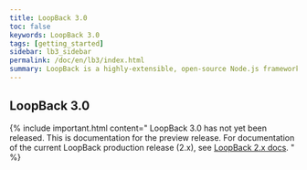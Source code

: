 ```yaml
---
title: LoopBack 3.0
toc: false
keywords: LoopBack 3.0
tags: [getting_started]
sidebar: lb3_sidebar
permalink: /doc/en/lb3/index.html
summary: LoopBack is a highly-extensible, open-source Node.js framework that enables you to <ul><li>create dynamic end-to-end REST APIs with little or no coding;</li><li> access data from major relational databases, MongoDB, SOAP and REST APIs;</li><li> incorporate model relationships and access controls for complex APIs.</li></ul>
---
```


## LoopBack 3.0

{% include important.html content="
LoopBack 3.0 has not yet been released.  This is documentation for the preview release.
For documentation of the current LoopBack production release (2.x),
see [LoopBack 2.x docs](../lb2).
" %}
